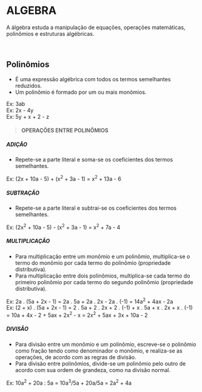 # ALGEBRA
A álgebra estuda a manipulação de equações, operações matemáticas, polinômios e estruturas algébricas.

<br>

## Polinômios
* É uma expressão algébrica com todos os termos semelhantes reduzidos.
* Um polinômio é formado por um ou mais monômios.

Ex: 3ab    
Ex: 2x - 4y   
Ex: 5y + x + 2 - z  

> #### OPERAÇÕES ENTRE POLINÔMIOS

##### ADIÇÃO
* Repete-se a parte literal e soma-se os coeficientes dos termos semelhantes.

Ex: (2x + 10a - 5) + (x<sup>2</sup> + 3a - 1) = x<sup>2</sup> + 13a - 6  

##### SUBTRAÇÃO
* Repete-se a parte literal e subtrai-se os coeficientes dos termos semelhantes.

Ex: (2x<sup>2</sup> + 10a - 5) - (x<sup>2</sup> + 3a - 1) = x<sup>2</sup> + 7a - 4

##### MULTIPLICAÇÃO
* Para multiplicação entre um monômio e um polinômio, multiplica-se o termo do monômio por cada termo do polinômio (propriedade distributiva).
* Para multiplicação entre dois polinômios, multiplica-se cada termo do primeiro polinômio por cada termo do segundo polinômio (propriedade distributiva).

Ex: 2a . (5a + 2x - 1) = 2a . 5a + 2a . 2x - 2a . (-1) = 14a<sup>2</sup> + 4ax - 2a  
Ex: (2 + x) . (5a + 2x - 1) = 2 . 5a + 2 . 2x + 2 . (-1) + x . 5a + x . 2x + x . (-1) = 10a + 4x - 2 + 5ax + 2x<sup>2</sup> - x = 2x<sup>2</sup> + 5ax + 3x + 10a - 2  

##### DIVISÃO
* Para divisão entre um monômio e um polinômio, escreve-se o polinômio como fração tendo como denominador o monômio, e realiza-se as operações, de acordo com as regras de divisão.
* Para divisão entre polinômios, divide-se um polinômio pelo outro de acordo com sua ordem de grandeza, como na divisão normal.

Ex: 10a<sup>2</sup> + 20a : 5a = 10a<sup>3</sup>/5a + 20a/5a = 2a<sup>2</sup> + 4a
